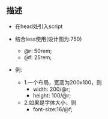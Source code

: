 ## 描述
* 在head处引入script
* 结合less使用(设计图为:750)
	* @r: 50rem;
	* @f: 25rem;

* 例:
	* 1.一个布局，宽高为200x100，则
		* width: 200/@r;
		* height: 100/@r;
	* 2.如果是字体大小，则
		* font-size:16/@f;
